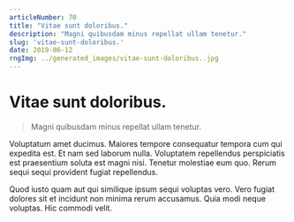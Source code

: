 ```yaml
---
articleNumber: 70
title: "Vitae sunt doloribus."
description: "Magni quibusdam minus repellat ullam tenetur."
slug: 'vitae-sunt-doloribus.'
date: 2019-06-12
rngImg: ../generated_images/vitae-sunt-doloribus..jpg
---
```


# Vitae sunt doloribus.

> Magni quibusdam minus repellat ullam tenetur.

Voluptatum amet ducimus. Maiores tempore consequatur tempora cum qui expedita est. Et nam sed laborum nulla. Voluptatem repellendus perspiciatis est praesentium soluta est magni nisi. Tenetur molestiae eum quo. Rerum sequi sequi provident fugiat repellendus.
 Quod iusto quam aut qui similique ipsum sequi voluptas vero. Vero fugiat dolores sit et incidunt non minima rerum accusamus. Quia modi neque voluptas. Hic commodi velit.
